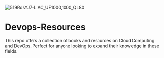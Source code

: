 
![519RdsYJ7-L _AC_UF1000,1000_QL80_](https://github.com/user-attachments/assets/b56abcf4-1053-403e-8516-9d3283b19f02)

# Devops-Resources
This repo offers a collection of books and resources on Cloud Computing and DevOps. Perfect for anyone looking to expand their knowledge in these fields.
